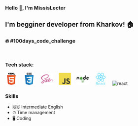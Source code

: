 ### Hello 👋,  I'm MissisLecter
## I'm begginer developer from Kharkov! 🏠
### 🔥 #100days_code_challenge
<br />
<h3>Tech stack: </h3>
<p>
<img src="https://raw.githubusercontent.com/devicons/devicon/master/icons/html5/html5-original-wordmark.svg" alt="html5" width="40" height="40" style="max-width:100%;">
&emsp;<img src="https://raw.githubusercontent.com/devicons/devicon/master/icons/css3/css3-original-wordmark.svg" alt="css3" width="40" height="40" style="max-width:100%;">
&emsp;<img src="https://raw.githubusercontent.com/devicons/devicon/master/icons/sass/sass-original.svg" alt="sass" width="40" height="40" style="max-width:100%;">
&emsp;<img src="https://raw.githubusercontent.com/devicons/devicon/master/icons/javascript/javascript-original.svg" alt="javascript" width="40" height="40" style="max-width:100%;">
&emsp;<img src="https://raw.githubusercontent.com/devicons/devicon/master/icons/nodejs/nodejs-original-wordmark.svg" alt="nodejs" width="40" height="40" style="max-width:100%;">
&emsp;<img src="https://raw.githubusercontent.com/devicons/devicon/master/icons/react/react-original-wordmark.svg" alt="react" width="40" height="40" style="max-width:100%;">
&emsp;<img src="https://i0.wp.com/www.complexsql.com/wp-content/uploads/2017/01/sql-logo.jpg" alt="react" width="40" height="40" style="max-width:100%;">
</p>
<h3>Skills</h3>
<ul>
<li>🇬🇧 Intermediate English</li>
<li>⏱ Time management</li>
<li>🖥 Coding</li>
</ul>
